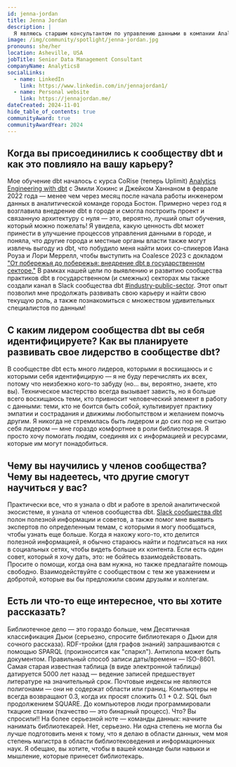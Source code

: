 ```yaml
---
id: jenna-jordan
title: Jenna Jordan
description: |
  Я являюсь старшим консультантом по управлению данными в компании Analytics8, где консультирую клиентов по лучшим практикам использования dbt (особенно в отношении dbt Mesh и различных изменений в управлении и стратегии, которые с этим связаны). Мой опыт работы в архитектуре dbt Mesh и все трудности, с которыми могут столкнуться организации при таком значительном изменении парадигмы, вдохновили меня на создание обмена опытом (ролевая игра/симуляция) на <a href="https://coalesce.getdbt.com/agenda" rel="noopener noreferrer" target="_blank">Coalesce 2024</a>: "Совместное управление: Мы, люди, чтобы управлять данными, устанавливаем процессы." Я также экспериментировала с внедрением ролевых сценариев для решения проблем с данными на встрече <a href="https://www.meetup.com/chicago-dbt-meetup/" rel="noopener noreferrer" target="_blank">Chicago dbt Meetup</a> в сентябре 2024 года, организованной Analytics8. Иногда я пишу длинные посты в блоге на своем сайте, если вам интересно почитать.
image: /img/community/spotlight/jenna-jordan.jpg
pronouns: she/her
location: Asheville, USA
jobTitle: Senior Data Management Consultant
companyName: Analytics8
socialLinks:
  - name: LinkedIn
    link: https://www.linkedin.com/in/jennajordan1/
  - name: Personal website
    link: https://jennajordan.me/
dateCreated: 2024-11-01
hide_table_of_contents: true
communityAward: true
communityAwardYear: 2024
---
```


## Когда вы присоединились к сообществу dbt и как это повлияло на вашу карьеру?

Мое обучение dbt началось с курса CoRise (теперь Uplimit) <a href="https://uplimit.com/course/analytics-engineering-with-dbt/" rel="noopener noreferrer" target="_blank">Analytics Engineering with dbt</a> с Эмили Хокинс и Джейком Ханнаном в феврале 2022 года — менее чем через месяц после начала работы инженером данных в аналитической команде города Бостон. Примерно через год я возглавила внедрение dbt в городе и смогла построить проект и связанную архитектуру с нуля — это, вероятно, лучший опыт обучения, который можно пожелать! Я увидела, какую ценность dbt может принести в улучшение процессов управления данными в городе, и поняла, что другие города и местные органы власти также могут извлечь выгоду из dbt, что побудило меня найти моих со-спикеров Иана Роуза и Лори Меррелл, чтобы выступить на Coalesce 2023 с докладом <a href="https://www.youtube.com/watch?v=6aX7tAfMmIM&" rel="noopener noreferrer" target="_blank">"От побережья до побережья: внедрение dbt в государственном секторе."</a> В рамках нашей цели по выявлению и развитию сообщества практиков dbt в государственном (и смежных) секторах мы также создали канал в Slack сообщества dbt <a href="https://getdbt.slack.com/archives/C05MNU6QB5L/" rel="noopener noreferrer" target="_blank">#industry-public-sector</a>. Этот опыт позволил мне продолжать развивать свою карьеру и найти свою текущую роль, а также познакомиться с множеством удивительных специалистов по данным!

## С каким лидером сообщества dbt вы себя идентифицируете? Как вы планируете развивать свое лидерство в сообществе dbt?

В сообществе dbt есть много лидеров, которыми я восхищаюсь и с которыми себя идентифицирую — я не буду перечислять их всех, потому что неизбежно кого-то забуду (но... вы, вероятно, знаете, кто вы). Техническое мастерство всегда вызывает зависть, но я больше всего восхищаюсь теми, кто привносит человеческий элемент в работу с данными: теми, кто не боится быть собой, культивирует практику эмпатии и сострадания и движимы любопытством и желанием помочь другим. Я никогда не стремилась быть лидером и до сих пор не считаю себя лидером — мне гораздо комфортнее в роли библиотекаря. Я просто хочу помогать людям, соединяя их с информацией и ресурсами, которые им могут понадобиться.

## Чему вы научились у членов сообщества? Чему вы надеетесь, что другие смогут научиться у вас?

Практически все, что я узнала о dbt и работе в зрелой аналитической экосистеме, я узнала от членов сообщества dbt. <a href="https://www.getdbt.com/community/join-the-community/" rel="noopener noreferrer" target="_blank">Slack сообщества dbt</a> полон полезной информации и советов, а также помог мне выявить экспертов по определенным темам, с которыми я могу пообщаться, чтобы узнать еще больше. Когда я нахожу кого-то, кто делится полезной информацией, я обычно стараюсь найти и подписаться на них в социальных сетях, чтобы видеть больше их контента. Если есть один совет, который я хочу дать, это: не бойтесь взаимодействовать. Просите о помощи, когда она вам нужна, но также предлагайте помощь свободно. Взаимодействуйте с сообществом с тем же уважением и добротой, которые вы бы предложили своим друзьям и коллегам.

## Есть ли что-то еще интересное, что вы хотите рассказать?

Библиотечное дело — это гораздо больше, чем Десятичная классификация Дьюи (серьезно, спросите библиотекаря о Дьюи для сочного рассказа). RDF-тройки (для графов знаний) запрашиваются с помощью SPARQL (произносится как "спаркл"). Антилопа может быть документом. Правильный способ записи даты/времени — ISO-8601. Самая старая известная таблица (в виде электронной таблицы) датируется 5000 лет назад — ведение записей предшествует литературе на значительный срок. Почтовые индексы не являются полигонами — они не содержат области или границ. Компьютеры не всегда возвращают 0.3, когда их просят сложить 0.1 + 0.2. SQL был продолжением SQUARE. До компьютеров люди программировали ткацкие станки (ткачество — это бинарный процесс). Что? Вы спросили!! На более серьезной ноте — команды данных: начните нанимать библиотекарей. Нет, серьезно. Ни одна степень не могла бы лучше подготовить меня к тому, что я делаю в области данных, чем моя степень магистра в области библиотековедения и информационных наук. Я обещаю, вы хотите, чтобы в вашей команде были навыки и мышление, которые принесет библиотекарь.